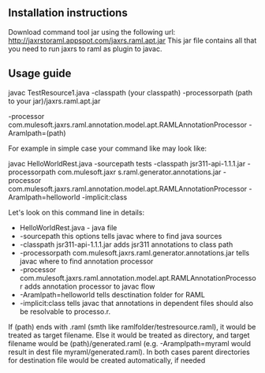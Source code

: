 ## Installation instructions
 
 Download command tool jar using the following url: http://jaxrstoraml.appspot.com/jaxrs.raml.apt.jar
 This jar file contains all that you need to run jaxrs to raml as plugin to javac.
 
 
## Usage guide


javac TestResource1.java -classpath (your classpath) -processorpath (path to your jar)/jaxrs.raml.apt.jar

-processor com.mulesoft.jaxrs.raml.annotation.model.apt.RAMLAnnotationProcessor 
-Aramlpath=(path)

For example in simple case your command like may look like: 

javac HelloWorldRest.java -sourcepath tests -classpath jsr311-api-1.1.1.jar -processorpath com.mulesoft.jaxr
s.raml.generator.annotations.jar -processor com.mulesoft.jaxrs.raml.annotation.model.apt.RAMLAnnotationProcessor -Aramlpath=helloworld -implicit:class 

Let's look on this command line in details: 
 * HelloWorldRest.java - java file 
 * -sourcepath this options tells javac where to find java sources
 * -classpath jsr311-api-1.1.1.jar adds jsr311 annotations to class path
 * -processorpath com.mulesoft.jaxrs.raml.generator.annotations.jar tells javac where to find annotation processor
 * -processor com.mulesoft.jaxrs.raml.annotation.model.apt.RAMLAnnotationProcessor adds annotation processor to javac flow
 * -Aramlpath=helloworld tells desctination folder for RAML
 * -implicit:class tells javac that annotations in dependent files should also be resolvable to processo.r.



If (path) ends with .raml (smth like ramlfolder/testresource.raml), it would be treated as target filename. Else it would be treated as directory, and target filename would be (path)/generated.raml (e.g. -Aramplpath=myraml would result in dest file myraml/generated.raml). In both cases parent directories for destination file would be created automatically, if needed


